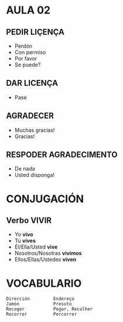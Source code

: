 # AULA 02

## PEDIR LIÇENÇA
- Perdón
- Con permiso
- Por favor
- Se puede?

## DAR LICENÇA
- Pase

## AGRADECER
- Muchas gracias!
- Gracias!

## RESPODER AGRADECIMENTO
- De nada
- Usted disponga!

# CONJUGACIÓN

## Verbo VIVIR

* Yo **vivo**
* Tú **vives**
* Él/Ella/Usted **vive**
* Nosotros/Nosotras **vivimos**
* Ellos/Ellas/Ustedes **viven**

# VOCABULARIO

```
Dirección         Endereço
Jamón             Presuto
Recoger           Pegar, Recolher
Recorrer          Percorrer
```
